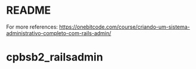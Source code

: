 # README

For more references: https://onebitcode.com/course/criando-um-sistema-administrativo-completo-com-rails-admin/

# cpbsb2_railsadmin
